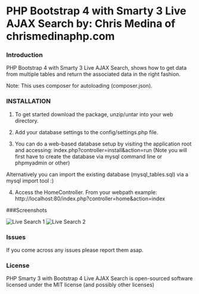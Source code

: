 # PHP Bootstrap 4 with Smarty 3 Live AJAX Search by: Chris Medina of chrismedinaphp.com

### Introduction

PHP Bootstrap 4 with Smarty 3 Live AJAX Search, shows how to get data from multiple tables and return the associated data in the right fashion.

Note: This uses composer for autoloading (composer.json).

### INSTALLATION
1. To get started download the package, unzip/untar into your web directory.

2. Add your database settings to the config/settings.php file.

3. You can do a web-based database setup by visiting the application root and accessing:  index.php?controller=install&action=run
  (Note you will first have to create the database via mysql command line or phpmyadmin or other)

  Alternatively you can import the existing database (mysql_tables.sql) via a mysql import tool :)

4. Access the HomeController. From your webpath example:  http://localhost:80/index.php?controller=home&action=index

###Screenshots

![Live Search 1](https://www.chrismedinaphp.com/git/php_smarty3_bootstrap4_live_ajax_search/live_search_1.png)
![Live Search 2](https://www.chrismedinaphp.com/git/php_smarty3_bootstrap4_live_ajax_search/live_search_2.png)

### Issues

If you come across any issues please report them asap.

### License

PHP Smarty 3 with Bootstrap 4 Live AJAX Search is open-sourced software licensed under the MIT license (and possibly other licenses)
